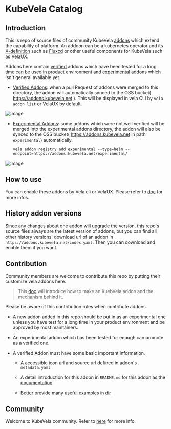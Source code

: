 # KubeVela Catalog

## Introduction

This is repo of source files of community KubeVela [addons](https://kubevela.net/docs/reference/addons/overview) which extend the capability of platform. An addoon can be a kubernetes operator and its [X-definition](https://kubevela.net/docs/getting-started/definition) such as [Fluxcd](addons/fluxcd) or other useful components for KubeVela such as [VelaUX](addons/velaux).

Addons here contain [verified](./addons) addons which have been tested for a long time can be used in product environment and [experimental](experimental/addons) addons which isn't general available yet.

* [Verified Addons](/addons): when a pull Request of addons were merged to this directory, the addon will automatically synced to the OSS bucket( https://addons.kubevela.net ). This will be displayed in vela CLI by `vela addon list` or VelaUX by default.

![image](https://user-images.githubusercontent.com/2173670/160372119-3e62044c-ce93-428d-9681-a91f0742bbaf.png)


* [Experimental Addons](/experimental/addons): some addons which were not well verified will be merged into the experimental addons directory, the addon will also be synced to the OSS bucket( https://addons.kubevela.net in path `experimental`) automatically. 
  ```
  vela addon registry add experimental --type=helm --endpoint=https://addons.kubevela.net/experimental/
  ```

![image](https://user-images.githubusercontent.com/2173670/160373204-80e74587-606c-4522-9802-11d4f572450b.png)

## How to use

You can enable these addons by Vela cli or VelaUX. Please refer to [doc](https://kubevela.net/docs/reference/addons/overview) for more infos.

## History addon versions

Since any changes about one addon will upgrade the version, this repo's source files always are the latest version of addons, but you can find all other history versions' download url of an addon in `https://addons.kubevela.net/index.yaml`. Then you can download and enable them if you want.

## Contribution

Community members are welcome to contribute this repo by putting their customize vela addons here.

>This [doc](https://kubevela.net/docs/platform-engineers/addon/intro) will introduce how to make an KuebVela addon and the mechanism behind it.

Please be aware of this contribution rules when contribute addons.

- A new addon added in this repo should be put in as an experimental one unless you have test for a long time in your product environment and be approved by most maintainers.

- An experimental addon which has been tested for enough can promote as a verified one.

- A verified Addon must have some basic important information.

  - A accessible icon url and source url defined in addon's `metadata.yaml`
    
  - A detail introduction for this addon in `README.md` for this addon as the [documentation](https://kubevela.net/docs/reference/addons/overview).
    
  - Better provide many useful examples in [dir](examples/)
    
## Community

Welcome to KubeVela community. Refer to [here](https://github.com/kubevela/kubevela#community) for more info.